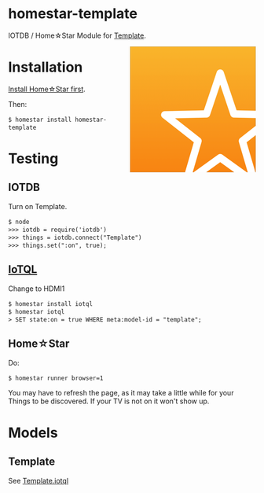 # homestar-template
IOTDB / Home☆Star Module for [Template]().

<img src="https://raw.githubusercontent.com/dpjanes/iotdb-homestar/master/docs/HomeStar.png" align="right" />

# Installation

[Install Home☆Star first](https://homestar.io/about/install).

Then:

    $ homestar install homestar-template

# Testing

## IOTDB

Turn on Template.

	$ node
	>>> iotdb = require('iotdb')
	>>> things = iotdb.connect("Template")
	>>> things.set(":on", true);
	
## [IoTQL](https://github.com/dpjanes/iotdb-iotql)

Change to HDMI1 

	$ homestar install iotql
	$ homestar iotql
	> SET state:on = true WHERE meta:model-id = "template";

## Home☆Star

Do:

	$ homestar runner browser=1
	
You may have to refresh the page, as it may take a little while for your Things to be discovered. If your TV is not on it won't show up.

# Models
## Template

See [Template.iotql](https://github.com/dpjanes/homestar-template/blob/master/models/Template.iotql)
